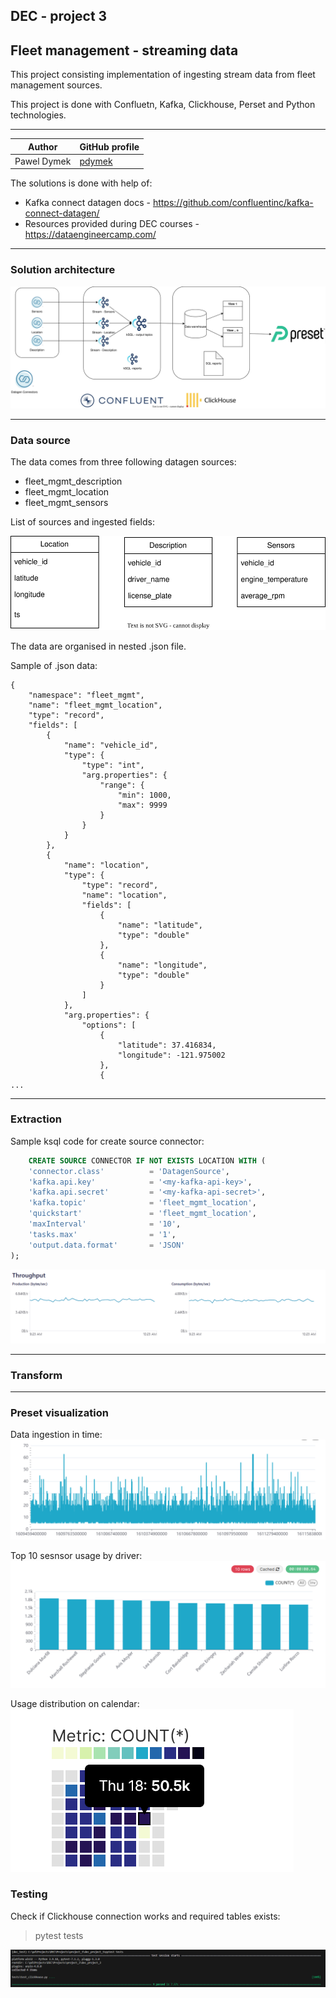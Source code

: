 ## DEC - project 3
## Fleet management - streaming data


This project consisting implementation of ingesting stream data from fleet management sources.

This project is done with Confluetn, Kafka, Clickhouse, Perset and Python technologies.

---

| Author          | GitHub profile |
| ---           | --- |
|Pawel Dymek    | [pdymek](https://github.com/pdymek)|


The solutions is done with help of:
- Kafka connect datagen docs - https://github.com/confluentinc/kafka-connect-datagen/
- Resources provided during DEC courses - https://dataengineercamp.com/

---
### Solution architecture
![project-architecture](/doc/project_architecture.drawio.svg)

---
### Data source

The data comes from three following datagen sources:
- fleet_mgmt_description
- fleet_mgmt_location
- fleet_mgmt_sensors


List of sources and ingested fields:

![data-schema](/doc/datagen_sources.drawio.svg)



The data are organised in nested .json file.

Sample of .json data:

```
{
    "namespace": "fleet_mgmt",
    "name": "fleet_mgmt_location",
    "type": "record",
    "fields": [
        {
            "name": "vehicle_id",
            "type": {
                "type": "int",
                "arg.properties": {
                    "range": {
                        "min": 1000,
                        "max": 9999
                    }
                }
            }
        },
        {
            "name": "location",
            "type": {
                "type": "record",
                "name": "location",
                "fields": [
                    {
                        "name": "latitude",
                        "type": "double"
                    },
                    {
                        "name": "longitude",
                        "type": "double"
                    }
                ]
            },
            "arg.properties": {
                "options": [
                    {
                        "latitude": 37.416834,
                        "longitude": -121.975002
                    },
                    {
...
```
---
### Extraction

Sample ksql code for create source connector:

```sql
    CREATE SOURCE CONNECTOR IF NOT EXISTS LOCATION WITH (
    'connector.class'          = 'DatagenSource',
    'kafka.api.key'            = '<my-kafka-api-key>',
    'kafka.api.secret'         = '<my-kafka-api-secret>',
    'kafka.topic'              = 'fleet_mgmt_location',
    'quickstart'               = 'fleet_mgmt_location',
    'maxInterval'              = '10',
    'tasks.max'                = '1',
    'output.data.format'       = 'JSON'
);
```







![data-throughtput](/doc/data_throughtput.png)


---
### Transform


---
### Preset visualization

Data ingestion in time:
![data-ingestion-in-time](/doc/data_ingestion_in_time.png)

Top 10 sesnsor usage by driver:
![top10-sensor-read-by-driver](/doc/top10_sensor_read_by_driver.png)

Usage distribution on calendar:
![calendar-report](/doc//calendar_report.png)

### Testing

Check if Clickhouse connection works and required tables exists:
> pytest tests

![pytest](/doc/pytest.png)

